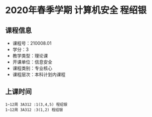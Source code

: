 # 2020年春季学期 计算机安全 程绍银






## 课程信息

- 课程号：210008.01
- 学分：3
- 教学类型：理论课
- 开课单位：信息安全
- 课程类别：专业核心
- 课程层次：本科计划内课程

## 上课时间

```
1~12周 3A312 :1(3,4,5) 程绍银
1~12周 3A312 :3(1,2) 程绍银
```


